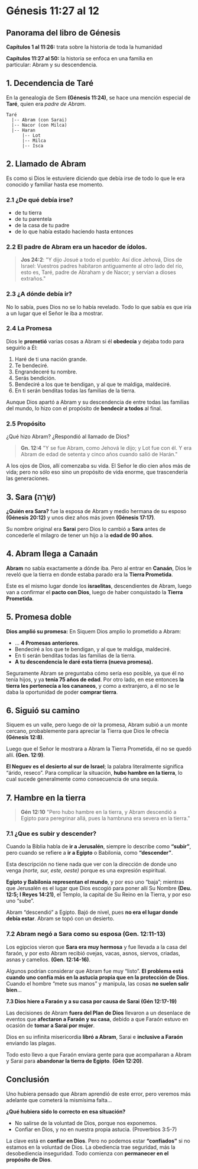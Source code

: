 # **Génesis 11:27 al 12**

## **Panorama del libro de Génesis**

**Capítulos 1 al 11:26:** trata sobre la historia de toda la humanidad

**Capítulos 11:27 al 50:** la historia se enfoca en una familia en particular: Abram y su descendencia.

## **1. Decendencia de Taré**

En la genealogía de Sem **(Génesis 11:24)**, se hace una mención especial de **Taré**, quien era *padre de Abram*.

    Taré
      |-- Abram (con Sarai)
      |-- Nacor (con Milca)
      |-- Haran
          |-- Lot
          |-- Milca
          |-- Isca

## **2. Llamado de Abram**

Es como si Dios le estuviere diciendo que debía irse de todo lo que le era conocido y familiar hasta ese momento.

### **2.1 ¿De qué debía irse?**
- de tu tierra 
- de tu parentela 
- de la casa de tu padre 
- de lo que había estado haciendo hasta entonces 

### **2.2 El padre de Abram era un hacedor de ídolos.**

> **Jos 24:2**: "Y dijo Josué a todo el pueblo: Así dice Jehová, Dios de Israel: Vuestros padres habitaron antiguamente al otro lado del río, esto es, Taré, padre de Abraham y de Nacor; y servían a dioses extraños."

### **2.3 ¿A dónde debía ir?**
No lo sabía, pues Dios no se lo había revelado. Todo lo que sabía es que iría a un lugar que el Señor le iba a mostrar.

### **2.4 La Promesa**

Dios le **prometió** varias cosas a Abram si él **obedecía** y dejaba todo para seguirlo a Él:

1. Haré de ti una nación grande.
2. Te bendeciré.
3. Engrandeceré tu nombre.
4. Serás bendición.
5. Bendeciré a los que te bendigan, y al que te maldiga, maldeciré.
6. En ti serán benditas todas las familias de la tierra.

Aunque Dios apartó a Abram y su descendencia de entre todas las familias del mundo, lo hizo con el propósito de **bendecir a todos** al final.

### **2.5 Propósito**

¿Qué hizo Abram? ¿Respondió al llamado de Dios? 

> **Gn. 12:4** "Y se fue Abram, como Jehová le dijo; y Lot fue con él. Y era Abram de edad de setenta y cinco años cuando salió de Harán."

A los ojos de Dios, allí comenzaba su vida. El Señor le dio cien años más de vida; pero no sólo eso sino un propósito de vida enorme, que trascendería las generaciones.

## **3. Sara (שָׂרָה)**
**¿Quién era Sara?** fue la esposa de Abram y medio hermana de su esposo **(Génesis 20:12)** y unos diez años más joven **(Génesis 17:17)**.

Su nombre original era **Sarai** pero Dios lo cambió a **Sara** antes de concederle el milagro de tener un hijo a la **edad de 90 años**.

## **4. Abram llega a Canaán**

**Abram** no sabía exactamente a dónde iba.  Pero al entrar en **Canaán**, Dios le reveló que la tierra en donde estaba parado era la **Tierra Prometida**.

Este es el mismo lugar donde los **israelitas**, descendientes de Abram, luego van a confirmar el **pacto con Dios**, luego de haber conquistado la **Tierra Prometida**.

## **5. Promesa doble**

**Dios amplió su promesa:** En Siquem Dios amplio lo prometido a Abram:

- … **4 Promesas anteriores**.
- Bendeciré a los que te bendigan, y al que te maldiga, maldeciré.
- En ti serán benditas todas las familias de la tierra.
- **A tu descendencia le daré esta tierra (nueva promesa).**

Seguramente Abram se preguntaba cómo sería eso posible, ya que él no tenía hijos, y ya **tenía 75 años de edad**. Por otro lado, en ese entonces **la tierra les pertenecía a los cananeos**, y como a extranjero, a él no se le daba la oportunidad de poder **comprar tierra**.

## **6. Siguió su camino**

Siquem es un valle, pero luego de oír la promesa, Abram subió a un monte cercano, probablemente para apreciar la Tierra que Dios le ofrecía **(Génesis 12:8)**.

Luego que el Señor le mostrara a Abram la Tierra Prometida, él no se quedó allí. **(Gen. 12:9)**.

**El Neguev es el desierto al sur de Israel**; la palabra literalmente significa “árido, reseco”. Para complicar la situación, **hubo hambre en la tierra**, lo cual sucede generalmente como consecuencia de una sequía.

## **7. Hambre en la tierra**

> **Gén 12:10** "Pero hubo hambre en la tierra, y Abram descendió a Egipto para peregrinar allá, pues la hambruna era severa en la tierra."

### **7.1 ¿Que es subir y descender?**

Cuando la Biblia habla de **ir a Jerusalén**, siempre lo describe como **“subir”**, pero cuando se refiere a **ir a Egipto** o Babilonia, como **“descender”**. 

Esta descripción no tiene nada que ver con la dirección de donde uno venga *(norte, sur, este, oeste)* porque es una expresión espiritual.

**Egipto y Babilonia representan el mundo**, y por eso uno “baja”; mientras que Jerusalén es el lugar que Dios escogió para poner allí Su Nombre **(Deu. 12:5; I Reyes 14:21)**, el Templo, la capital de Su Reino en la Tierra, y por eso uno “sube”.

Abram “descendió” a Egipto. Bajó de nivel, pues **no era el lugar donde debía estar**. Abram se topó con un desierto.

### **7.2 Abram negó a Sara como su esposa (Gen. 12:11-13)**

Los egipcios vieron que **Sara era muy hermosa** y fue llevada a la casa del faraón, y por esto Abram recibió ovejas, vacas, asnos, siervos, criadas, asnas y camellos. **(Gen. 12:14-16)**.

Algunos podrían considerar que Abram fue muy “listo”.  **El problema está cuando uno confía más en la astucia propia que en la protección de Dios**.  Cuando el hombre “mete sus manos” y manipula, las cosas **no suelen salir bien**…

**7.3 Dios hiere a Faraón y a su casa por causa de Sarai (Gén 12:17-19)**

Las decisiones de Abram **fuera del Plan de Dios** llevaron a un desenlace de eventos que **afectaron a Faraón y su casa**, debido a que Faraón estuvo en ocasión de **tomar a Sarai por mujer**.

Dios en su infinita misericordia **libró a Abram**, Sarai e **inclusive a Faraón** enviando las plagas.

Todo esto llevo a que Faraón enviara gente para que acompañaran a Abram y Sarai para **abandonar la tierra de Egipto**. **(Gén 12:20)**.

## **Conclusión**

Uno hubiera pensado que Abram aprendió de este error, pero veremos más adelante que cometerá la mismísima falta…

**¿Qué hubiera sido lo correcto en esa situación?**
- No salirse de la voluntad de Dios, porque nos exponemos. 
- Confiar en Dios, y no en nuestra propia astucia. (Proverbios 3:5-7)

La clave está en **confiar en Dios**. Pero no podemos estar **“confiados”** si no estamos en la voluntad de Dios. La obediencia trae seguridad, más la desobediencia inseguridad. Todo comienza con **permanecer en el propósito de Dios**.

